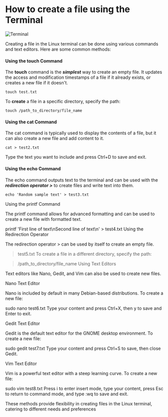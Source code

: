 # How to create a file using the Terminal
![Terminal](https://images.unsplash.com/photo-1629654297299-c8506221ca97?q=80&w=1074&auto=format&fit=crop&ixlib=rb-4.1.0&ixid=M3wxMjA3fDB8MHxwaG90by1wYWdlfHx8fGVufDB8fHx8fA%3D%3D)

Creating a file in the Linux terminal can be done using various commands and text editors. Here are some common methods:

#### Using the touch Command

The __touch__ command is the ***simplest*** way to create an empty file. It updates the access and modification timestamps of a file if it already exists, or creates a new file if it doesn't.
```terminal
touch test.txt
```
To **create** a file in a specific directory, specify the path:
```Terminal
touch /path_to_directory/file_name
```

#### Using the cat Command
The cat command is typically used to display the contents of a file, but it can also create a new file and add content to it.
```terminal
cat > test2.txt
```
Type the text you want to include and press Ctrl+D to save and exit.

#### Using the echo Command

The echo command outputs text to the terminal and can be used with the ***redirection operator >*** to create files and write text into them.

```terminal
echo 'Random sample text' > test3.txt
```
Using the printf Command

The printf command allows for advanced formatting and can be used to create a new file with formatted text.

printf 'First line of text\nSecond line of text\n' > test4.txt
Using the Redirection Operator

The redirection operator > can be used by itself to create an empty file.

> test5.txt
To create a file in a different directory, specify the path:

> /path_to_directory/file_name
Using Text Editors

Text editors like Nano, Gedit, and Vim can also be used to create new files.

Nano Text Editor

Nano is included by default in many Debian-based distributions. To create a new file:

sudo nano test6.txt
Type your content and press Ctrl+X, then y to save and Enter to exit.

Gedit Text Editor

Gedit is the default text editor for the GNOME desktop environment. To create a new file:

sudo gedit test7.txt
Type your content and press Ctrl+S to save, then close Gedit.

Vim Text Editor

Vim is a powerful text editor with a steep learning curve. To create a new file:

sudo vim test8.txt
Press i to enter insert mode, type your content, press Esc to return to command mode, and type :wq to save and exit.

These methods provide flexibility in creating files in the Linux terminal, catering to different needs and preferences